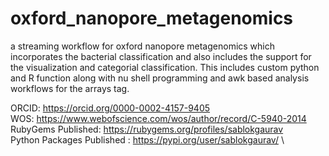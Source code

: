 # oxford_nanopore_metagenomics
a streaming workflow for oxford nanopore metagenomics which incorporates the bacterial classification and also includes the support for the visualization and categorial classification. This includes custom python and R function along with nu shell programming and awk based analysis workflows for the arrays tag.

ORCID: https://orcid.org/0000-0002-4157-9405 \
WOS: https://www.webofscience.com/wos/author/record/C-5940-2014 \
RubyGems Published: https://rubygems.org/profiles/sablokgaurav \
Python Packages Published : https://pypi.org/user/sablokgaurav/ \
